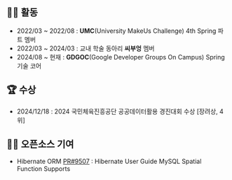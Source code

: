 ## 🏃🏻 활동
- 2022/03 ~ 2022/08 : **UMC**(University MakeUs Challenge) 4th Spring 파트 멤버
- 2022/03 ~ 2024/03 : 교내 학술 동아리 **씨부엉** 멤버
- 2024/08 ~ 현재 : **GDGOC**(Google Developer Groups On Campus) Spring 기술 코어

## 🏆 수상
- 2024/12/18 : 2024 국민체육진흥공단 공공데이터활용 경진대회 수상 [장려상, 4위]

## 👨‍💻 오픈소스 기여
- Hibernate ORM [PR#9507](https://github.com/hibernate/hibernate-orm/pull/9507) : Hibernate User Guide MySQL Spatial Function Supports

